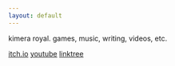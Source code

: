 ```yaml
---
layout: default
---
```


kimera royal. games, music, writing, videos, etc.

[itch.io](https://kimeraroyal.itch.io)
[youtube](https://youtube.com/@TECHNOJESTER)
[linktree](https://linktr.ee/kimeraroyal)